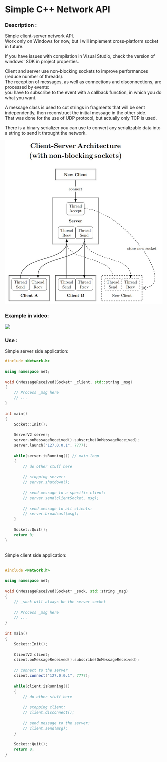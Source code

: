# Simple C++ Network API

### Description :
Simple client-server network API.<br>
Work only on Windows for now, but I will implement cross-platform socket in future.<br>

If you have issues with compilation in Visual Studio, check the version of windows' SDK in project properties. <br>

Client and server use non-blocking sockets to improve performances (reduce number of threads). \
The reception of messages, as well as connections and disconnections, are processed by events: \
you have to subscribe to the event with a callback function, in which you do what you want.

A message class is used to cut strings in fragments that will be sent independently, then reconstruct the initial message in the other side. \
That was done for the use of UDP protocol, but actually only TCP is used.

There is a binary serializer you can use to convert any serializable data into a string to send it throught the network.

![Explanation of client-server architecture](images/libnet_new_architecture.jpg?raw=true "Client-server architecture diagram")<br>

### Example in video:
[![](http://img.youtube.com/vi/TTELfeXA8a0/0.jpg)](http://www.youtube.com/watch?v=TTELfeXA8a0 "Simple Chat Demo")<br>

### Use :
Simple server side application:
```cpp
#include <Network.h>

using namespace net;

void OnMessageReceived(Socket* _client, std::string _msg)
{
	// Process _msg here 
	// ...
}

int main()
{
	Socket::Init();
	
	ServerV2 server;
	server.onMessageReceived().subscribe(OnMessageReceived);
	server.launch("127.0.0.1", 7777);
	
	while(server.isRunning()) // main loop
	{
		// do other stuff here
		
		// stopping server:
		// server.shutdown();

		// send message to a specific client:
		// server.send(clientSocket, msg);
		
		// send message to all clients:
		// server.broadcast(msg);
	}
	
	Socket::Quit();
	return 0;
}
```
<br>Simple client side application:<br>

```cpp 

#include <Network.h>

using namespace net;

void OnMessageReceived(Socket* _sock, std::string _msg)
{
	// _sock will always be the server socket 

	// Process _msg here 
	// ...
}

int main()
{
	Socket::Init();
	
	ClientV2 client;
	client.onMessageReceived().subscribe(OnMessageReceived);

	// connect to the server
	client.connect("127.0.0.1", 7777);

	while(client.isRunning())
	{
		// do other stuff here

		// stopping client:
		// client.disconnect();
		
		// send message to the server:
		// client.send(msg);
	}
	
	Socket::Quit();
	return 0;
}
```

